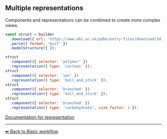 ## Multiple representations

Components and representations can be combined to create more complex views.

```js
const struct = builder
  .download({ url: 'https://www.ebi.ac.uk/pdbe/entry-files/download/3d11.bcif' })
  .parse({ format: 'bcif' })
  .modelStructure({ });

struct
  .component({ selector: 'polymer' })
  .representation({ type: 'cartoon' });
struct
  .component({ selector: 'ion' })
  .representation({ type: 'ball_and_stick' });
struct
  .component({ selector: 'branched' })
  .representation({ type: 'ball_and_stick' });
struct
  .component({ selector: 'branched' })
  .representation({ type: 'carbohydrate', size_factor: 2 });
```

[Documentation for representation](https://molstar.org/mol-view-spec-docs/tree-schema/#representation)

---

[&#x2B05; Back to *Basic workflow*](#intro)
